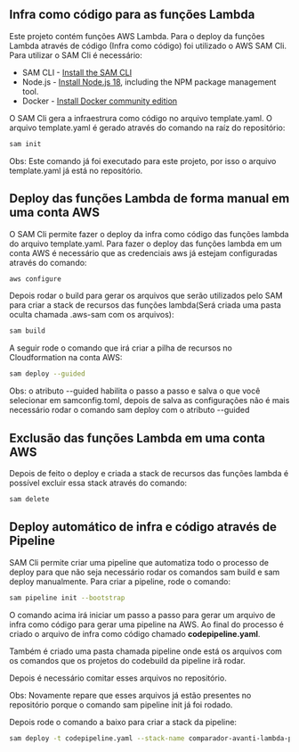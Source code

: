 ## Infra como código para as funções Lambda

Este projeto contém funções AWS Lambda.
Para o deploy da funções Lambda através de código (Infra como código) foi utilizado o AWS SAM Cli. Para utilizar o SAM Cli é necessário:

* SAM CLI - [Install the SAM CLI](https://docs.aws.amazon.com/serverless-application-model/latest/developerguide/serverless-sam-cli-install.html)
* Node.js - [Install Node.js 18](https://nodejs.org/en/), including the NPM package management tool.
* Docker - [Install Docker community edition](https://hub.docker.com/search/?type=edition&offering=community)


O SAM Cli gera a infraestrura como código no arquivo template.yaml.
O arquivo template.yaml é gerado através do  comando na raíz do repositório:

```bash
sam init 
```

Obs: Este comando já foi executado para este projeto, por isso o arquivo template.yaml já está no repositório.

## Deploy das funções Lambda de forma manual em uma conta AWS

O SAM Cli permite fazer o deploy da infra como código das funções lambda do arquivo template.yaml.
Para  fazer o deploy das funções lambda em um conta AWS é necessário que as credenciais aws já estejam configuradas através do comando:

```bash
aws configure
```

Depois rodar o build para gerar os arquivos que serão utilizados pelo SAM para criar a stack de recursos das funções lambda(Será criada uma pasta oculta chamada .aws-sam com os arquivos):
```bash
sam build 
```


A seguir rode o comando que irá criar a pilha de recursos no Cloudformation na conta AWS:
```bash
sam deploy --guided
```

Obs: o atributo --guided habilita o passo a passo e salva o que você selecionar em samconfig.toml, depois de salva as configurações não é mais necessário rodar o comando sam deploy com o atributo --guided

## Exclusão das funções Lambda  em uma conta AWS

Depois de feito o deploy e criada a stack de recursos das funções lambda é possível excluir essa stack através do comando:

```bash
sam delete
```

## Deploy automático de infra e código através de Pipeline

SAM Cli permite criar uma pipeline que automatiza todo o processo de deploy para que não seja necessário rodar os comandos sam build e sam deploy manualmente. Para criar a pipeline, rode o comando: 

```bash
sam pipeline init --bootstrap 
```

O comando acima irá iniciar um passo a passo para gerar um arquivo de infra como código para gerar uma pipeline na AWS. Ao final do processo é criado o arquivo de infra como código chamado **codepipeline.yaml**.

Também é criado uma pasta chamada pipeline onde está os arquivos com os comandos que os projetos do codebuild da pipeline irã rodar.

Depois é necessário comitar esses arquivos no repositório.

Obs: Novamente repare que esses arquivos já estão presentes no repositório porque o comando sam pipeline init já foi rodado.  

Depois rode o comando a baixo para criar a stack da pipeline:

```bash
sam deploy -t codepipeline.yaml --stack-name comparador-avanti-lambda-pipeline --capabilities=CAPABILITY_IAM
```




